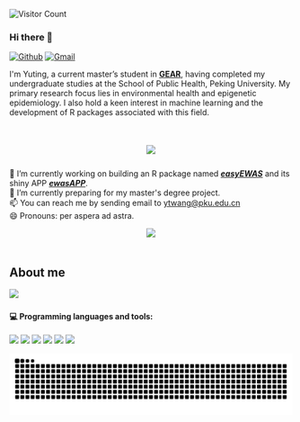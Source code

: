![Visitor Count](https://profile-counter.glitch.me/ytwangZero/count.svg)<br>

### Hi there 👋<br>
[![Github](https://img.shields.io/badge/-Github-000?style=flat&logo=Github&logoColor=white)](https://github.com/ytwangZero)
[![Gmail](https://img.shields.io/badge/-Gmail-c14438?style=flat&logo=Gmail&logoColor=white)](mailto:qq2750811897@gmail.com)

I'm Yuting, a current master’s student in <a href="https://gearpku2020.github.io//">**GEAR**</a></li>, having completed my undergraduate studies at the School of Public Health, Peking University. My primary research focus lies in environmental health and epigenetic epidemiology. I also hold a keen interest in machine learning and the development of R packages associated with this field.

<h1 align="center"> <a href="https://sunguoqi.com/"> <img src="https://readme-typing-svg.herokuapp.com/?lines=console.log(%22Hello%2C%20World!%22);Welcome%20to%20zero%20Github!&center=true&size=27"> </a> </h1>

🔭 I’m currently working on building an R package named <a href="https://github.com/ytwangZero/easyEWAS">***easyEWAS***</a></li> and its shiny APP <a href="https://github.com/ytwangZero/ewasAPP/tree/main">***ewasAPP***</a></li>.<br>
🌱 I’m currently preparing for my master's degree project.<br>
📫 You can reach me by sending email to <ytwang@pku.edu.cn><br>
😄 Pronouns: per aspera ad astra.

<div align="center"> <img src="https://github-readme-streak-stats.herokuapp.com/?user=ytwangZero" /> </div><br>

## About me
![](https://github-readme-stats.vercel.app/api?username=ytwangZero&show_icons=true&theme=holi) 

#### :computer: Programming languages and tools: 
<p>
<code><img width="8%" src="https://www.vectorlogo.zone/logos/r-project/r-project-icon.svg"></code>	
<code><img width="10%" src="https://www.vectorlogo.zone/logos/python/python-ar21.svg"></code>
<code><img width="10%" src="https://www.vectorlogo.zone/logos/visualstudio_code/visualstudio_code-ar21.svg"></code>
<code><img width="10%" src="https://www.vectorlogo.zone/logos/w3_css/w3_css-ar21.svg"></code>
<code><img width="10%" src="https://www.vectorlogo.zone/logos/tensorflow/tensorflow-ar21.svg"></code>
<code><img width="10%" src="https://www.vectorlogo.zone/logos/ubuntu/ubuntu-ar21.svg"></code>
</p>

![](https://github.com/ytwangZero/ytwangZero/blob/output/github-contribution-grid-snake-dark.svg)

